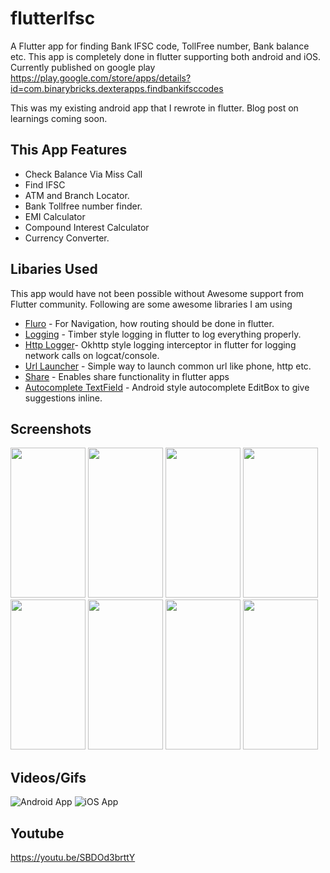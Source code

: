 # flutterIfsc
A Flutter app for finding Bank IFSC code, TollFree number, Bank balance etc. This app is completely done in flutter supporting both android and iOS. Currently published on google play https://play.google.com/store/apps/details?id=com.binarybricks.dexterapps.findbankifsccodes

This was my existing android app that I rewrote in flutter. Blog post on learnings coming soon. 

## This App Features

* Check Balance Via Miss Call
* Find IFSC
* ATM and Branch Locator. 
* Bank Tollfree number finder. 
* EMI Calculator
* Compound Interest Calculator
* Currency Converter. 

## Libaries Used
This app would have not been possible without Awesome support from Flutter community. Following are some awesome libraries I am using
* [Fluro](https://pub.dartlang.org/packages/fluro) - For Navigation, how routing should be done in flutter. 
* [Logging](https://pub.dartlang.org/packages/logging) - Timber style logging in flutter to log everything properly. 
* [Http Logger](https://pub.dartlang.org/packages/http_logger)- Okhttp style logging interceptor in flutter for logging network calls on logcat/console. 
* [Url Launcher](https://pub.dartlang.org/packages/url_launcher) - Simple way to launch common url like phone, http etc. 
* [Share](https://pub.dartlang.org/packages/share) - Enables share functionality in flutter apps
* [Autocomplete TextField](https://pub.dartlang.org/packages/autocomplete_textfield) - Android style autocomplete EditBox to give suggestions inline. 

## Screenshots
<a href="https://raw.githubusercontent.com/pranayairan/flutterIfsc/master/ifsc_home.png"><img src="https://raw.githubusercontent.com/pranayairan/flutterIfsc/master/ifsc_home.png" height="240" width="120" ></a>
<a href="https://raw.githubusercontent.com/pranayairan/flutterIfsc/master/ifsc_bank_search.png"><img src="https://raw.githubusercontent.com/pranayairan/flutterIfsc/master/ifsc_bank_search.png" height="240" width="120" ></a>
<a href="https://raw.githubusercontent.com/pranayairan/flutterIfsc/master/ifsc_bank_details.png"><img src="https://raw.githubusercontent.com/pranayairan/flutterIfsc/master/ifsc_bank_details.png" height="240" width="120" ></a>
<a href="https://raw.githubusercontent.com/pranayairan/flutterIfsc/master/ifsc_misscall_balance.png"><img src="https://raw.githubusercontent.com/pranayairan/flutterIfsc/master/ifsc_misscall_balance.png" height="240" width="120" ></a>
<a href="https://raw.githubusercontent.com/pranayairan/flutterIfsc/master/ifsc_customer_care.png"><img src="https://raw.githubusercontent.com/pranayairan/flutterIfsc/master/ifsc_customer_care.png" height="240" width="120" ></a>
<a href="https://raw.githubusercontent.com/pranayairan/flutterIfsc/master/ifsc_compound.png"><img src="https://raw.githubusercontent.com/pranayairan/flutterIfsc/master/ifsc_compound.png" height="240" width="120" ></a>
<a href="https://raw.githubusercontent.com/pranayairan/flutterIfsc/master/ifsc_emi.png"><img src="https://raw.githubusercontent.com/pranayairan/flutterIfsc/master/ifsc_emi.png" height="240" width="120" ></a>
<a href="https://raw.githubusercontent.com/pranayairan/flutterIfsc/master/ifsc_currency.png"><img src="https://raw.githubusercontent.com/pranayairan/flutterIfsc/master/ifsc_currency.png" height="240" width="120" ></a>


## Videos/Gifs
![Android App](ifsc_android.gif)
![iOS App](ifsc_ios.gif)

## Youtube
https://youtu.be/SBDOd3brttY
